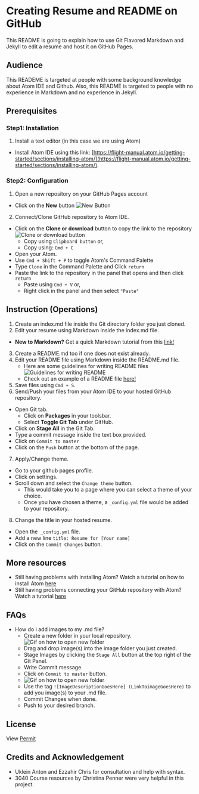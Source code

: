 # Creating Resume and README on GitHub
This README is going to explain how to use Git Flavored Markdown and Jekyll to edit a resume and host it on GitHub Pages.
## Audience
This READEME is targeted at people with some background knowledge about Atom IDE and Github. Also, this README is targeted to people with no experience in Markdown and no experience in Jekyll.
## Prerequisites
### Step1: Installation
1. Install a text editor (in this case we are using Atom)
  * Install Atom IDE using this link: [https://flight-manual.atom.io/getting-started/sections/installing-atom/](https://flight-manual.atom.io/getting-started/sections/installing-atom/).

### Step2: Configuration
1. Open a new repository on your GitHub Pages account
  + Click on the **New** button ![New Button](https://github.com/Annasisa01/IsaAnnas.github.io/blob/master/img/image1.15.15%20PM.png)
2. Connect/Clone GitHub repository to Atom IDE.
  + Click on the **Clone or download** button to copy the link to the repository ![Clone or download button](https://github.com/Annasisa01/IsaAnnas.github.io/blob/master/img/Image2.png)
    - Copy using `Clipboard button` or,  
    - Copy using: `Cmd + C`
  + Open your Atom.
  + Use `Cmd + Shift + P` to toggle Atom's Command Palette
  + Type `Clone` in the Command Palette and Click `return`
  + Paste the link to the repository in the panel that opens and then click `return`
    - Paste using `Cmd + V` or,  
    - Right click in the panel and then select `"Paste"`

## Instruction (Operations)
1. Create an index.md file inside the Git directory folder you just cloned.
2. Edit your resume using Markdown inside the index.md file.
  * **New to Markdown?** Get a quick Markdown tutorial from this [link!](https://helloacm.com/markdown-markup-language-quick-tutorial/)
3. Create a README.md too if one does not exist already.
4. Edit your README file using Markdown inside the README.md file.
   * Here are some guidelines for writing README files ![Guidelines for writing README](https://github.com/Annasisa01/IsaAnnas.github.io/blob/master/img/image3.png)
    * Check out an example of a README file [here!](https://github.com/alichtman/stronghold#readme)
5. Save files using `Cmd + S`.
6. Send/Push your files from your Atom IDE to your hosted GitHub repository.
  + Open Git tab.
    - Click on **Packages** in your toolsbar.
    - Select **Toggle Git Tab** under GitHub.
  + Click on **Stage All** in the Git Tab.
  + Type a commit message inside the text box provided.
  +  Click on `Commit to master`
  + Click on the `Push` button at the bottom of the page.
7. Apply/Change theme.
  + Go to your github pages profile.
  + Click on settings.
  + Scroll down and select the `Change theme` button.
    - This would take you to a page where you can select a theme of your choice.
    - Once you have chosen a theme, a `_config.yml` file would be added to your repository.
8. Change the title in your hosted resume.
  + Open the` _config.yml` file.
  + Add a new line `title: Resume for [Your name]`
  + Click on the `Commit Changes` button.  

## More resources
* Still having problems with installing Atom? Watch a tutorial on how to install Atom [here](https://www.youtube.com/watch?v=wrKiC3CceYg)
* Still having problems connecting your GitHub repository with Atom? Watch a tutorial [here](https://www.youtube.com/watch?v=7Id1_VfbEKo)  

## FAQs
* How do i add images to my .md file?
  + Create a new folder in your local repository. ![Gif on how to open new folder](https://github.com/Annasisa01/IsaAnnas.github.io/blob/master/img/Gif1.gif)
  + Drag and drop image(s) into the image folder you just created.
  + Stage Images by clicking the `Stage All` button at the top right of the Git Panel.
  + Write Commit message.
  + Click on `Commit to master` button.
  + ![Gif on how to open new folder](https://github.com/Annasisa01/IsaAnnas.github.io/blob/master/img/Gif2.gif)
  + Use the tag `![ImageDescriptionGoesHere] (LinkToimageGoesHere)` to add you image(s) to your .md file.
  + Commit Changes when done.
  + Push to your desired branch.

## License
View [Permit](https://github.com/Annasisa01/IsaAnnas.github.io/blob/master/license/license.md)
## Credits and Acknowledgement
  * Uklein Anton and Ezzahir Chris for consultation and help with syntax.  
  * 3040 Course resources by Christina Penner were very helpful in this project.
